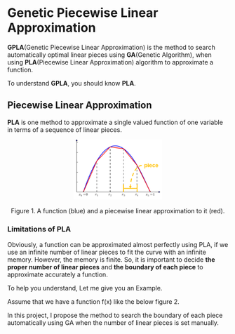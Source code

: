 # Genetic Piecewise Linear Approximation

**GPLA**(Genetic Piecewise Linear Approximation) is the method to search automatically optimal linear pieces using **GA**(Genetic Algorithm), when using **PLA**(Piecewise Linear Approximation) algorithm to approximate a function.

To understand **GPLA**, you should know **PLA**.

## Piecewise Linear Approximation

**PLA** is one method to approximate a single valued function of one variable in terms of a sequence of linear pieces.

<p align="center"><img src="./figures/fig1_example_of_pla.png" width="40%"></p>

<p align="center">Figure 1. A function (blue) and a piecewise linear approximation to it (red).</p>


### Limitations of PLA

Obviously, a function can be approximated almost perfectly using PLA, if we use an infinite number of linear pieces to fit the curve with an infinite memory. However, the memory is finite. So, it is important to decide **the proper number of linear pieces** and **the boundary of each piece** to approximate accurately a function.

To help you understand, Let me give you an Example.

Assume that we have a function f(x) like the below figure 2.

In this project, I propose the method to search the boundary of each piece automatically using GA when the number of linear pieces is set manually.

